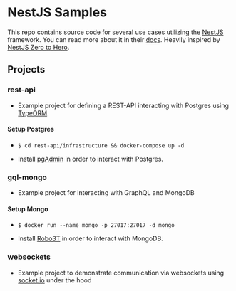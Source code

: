 # NestJS Samples

This repo contains source code for several use cases utilizing the [NestJS](https://nestjs.com/) framework. You can read more about it in their [docs](https://docs.nestjs.com/). Heavily inspired by [NestJS Zero to Hero](https://www.udemy.com/course/nestjs-zero-to-hero). 

## Projects

### rest-api

- Example project for defining a REST-API interacting with Postgres using [TypeORM](https://typeorm.io/).

#### Setup Postgres

- ```console
  $ cd rest-api/infrastructure && docker-compose up -d 
  ```
- Install [pgAdmin](https://www.pgadmin.org/download/) in order to interact with Postgres.

### gql-mongo

- Example project for interacting with GraphQL and MongoDB

#### Setup Mongo

- ```console
  $ docker run --name mongo -p 27017:27017 -d mongo
  ```
- Install [Robo3T](https://robomongo.org/download) in order to interact with MongoDB.

### websockets

- Example project to demonstrate communication via websockets using [socket.io](https://socket.io/) under the hood
